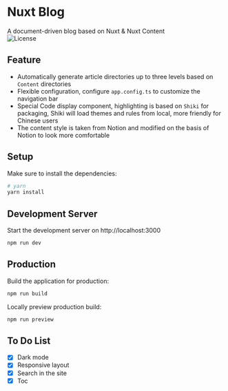 # Nuxt Blog

A document-driven blog based on Nuxt & Nuxt Content  
![License](https://img.shields.io/github/license/Xy2002/Nuxt-Blog)

## Feature

-   Automatically generate article directories up to three levels based on `Content` directories
-   Flexible configuration, configure `app.config.ts` to customize the navigation bar
-   Special Code display component, highlighting is based on `Shiki` for packaging, Shiki will load themes and rules from local, more friendly for Chinese users
-   The content style is taken from Notion and modified on the basis of Notion to look more comfortable

## Setup

Make sure to install the dependencies:

```bash
# yarn
yarn install
```

## Development Server

Start the development server on http://localhost:3000

```bash
npm run dev
```

## Production

Build the application for production:

```bash
npm run build
```

Locally preview production build:

```bash
npm run preview
```

## To Do List

-   [x] Dark mode
-   [x] Responsive layout
-   [x] Search in the site
-   [x] Toc

